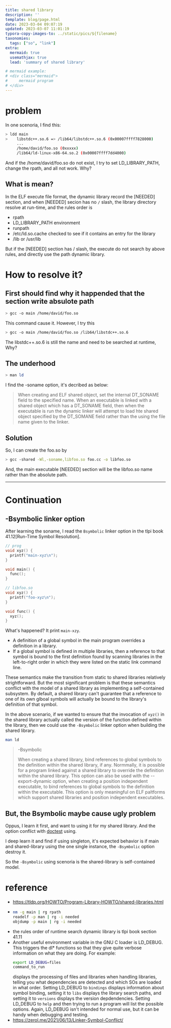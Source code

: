 ```yaml
---
title: shared library
description: ''
template: blog/page.html
date: 2023-03-04 09:07:19
updated: 2023-03-07 11:01:19
typora-copy-images-to: ../static/pics/${filename}
taxonomies:
  tags: ["so", "link"]
extra:
  mermaid: true
  usemathjax: true
  lead: 'summary of shared library'

# mermaid example: 
# <div class="mermaid">
#     mermaid program
# </div>
---
```


# problem
In one scenoria, I find this:

```bash
> ldd main
>    libstdc++.so.6 => /lib64/libstdc++.so.6 (0x00007ffff7828000)
     ...
     /home/david/foo.so (0xxxxx)
     /lib64/ld-linux-x86-64.so.2 (0x00007ffff7dd4000)
```

And if the /home/david/foo.so do not exist, I try to set LD_LIBRARY_PATH, change the rpath, and all not work. Why?

## What is mean? 
In the ELF execute file format, the dynamic library record the \[NEEDED\] section, and when \[NEEDED\] secion has no `/` slash, the library directory resolve at run-time, and the rules order is

- rpath
- LD_LIBRARY_PATH environment
- runpath
- /etc/ld.so.cache checked to see if it contains an entry for the library
- /lib or /usr/lib

But if the \[NEEDED\] section has / slash, the execute do not search by above rules, and directly use the path dynamic library.

# How to resolve it?

## First should find why it happended that the section write absulote path

```bash
> gcc -o main /home/david/foo.so
```

This command cause it. However, I try this
```bash
> gcc -o main /home/david/foo.so /lib64/libstdc++.so.6
```
The libstdc++.so.6 is still the name and need to be searched at runtime, Why? 

## The underhood
```bash
> man ld
```
I find the -soname option, it's decribed as below:

> When creating and ELF shared object, set the internal DT_SONAME field to the specified name. When an executable is linked with a shared object which has a DT_SONAME field, then when the executable is run the dynamic linker will attempt to load hte shared object specified by the DT_SOMANE field rather than the using the file name given to the linker.

## Solution

So, I can create the foo.so by
```bash
> gcc -shared -Wl,-soname,libfoo.so foo.cc -o libfoo.so
```
And, the main executable \[NEEDED\] section will be the libfoo.so name rather than the absolute path.

-----------------

# Continuation
## -Bsymbolic linker option
After learning the soname, I read the `Bsymbolic` linker option in the tlpi book 41.12\[Run-Time Symbol Resolution\].

```cpp
// prog
void xyz() {
  printf("main-xyz\n");
}

void main() {
  func();
}

// libfoo.so
void xyz() {
  printf("foo-xyz\n");
}

void func() {
  xyz();
}
```

What's happened? It print `main-xzy`. 

- A definition of a global symbol in the main program overrides a definition in a library.
- If a global symbol is defined in multiple libraries, then a reference to that symbol is bound to the first definition found by scanning libraries in the left-to-right order in which they were listed on the static link command line.

These semantics make the transition from static to shared libraries relatively strightforward. But the most significant problem is that these semantics conflict with the model of a shared library as implementing a self-contained subsystem. By default, a shared library can't guarantee that a reference to one of its own glboal symbols will actually be bound to the library's definition of that symbol.

In the above scenario, if we wanted to ensure that the invocation of `xyz()` in the shared library actually called the version of the function defined within the library, then we could use the `-Bsymbolic` linker option when building the shared library.

```bash
man ld
```
> -Bsymbolic 
> 
> When creating a shared library, bind references to global symbols to the definition within the shared library, if any. Normmally, it is possible for a program linked against a shared library to override the definition within the shared library. This option can also be used with the --export-dynamic option, when creating a position independent executable, to bind references to global symbols to the definition within the executable. This option is only meaningful on ELF paltforms which support shared libraries and position independent executables.


## But, the Bsymbolic maybe cause ugly problem

Oppus, I learn it first, and want to using it for my shared library. And the option conflict with [doctest](@/testing_framework.md) using. 

I deep learn it and find if using singleton, it's expected behavior is if main and shared-library using the one single instance, the `-Bsymbolic` option destroy it.

So the `-Bsymbolic` using scenoria is the shared-library is self-contained model.

# reference
- https://tldp.org/HOWTO/Program-Library-HOWTO/shared-libraries.html
- ```bash
  nm -g main | rg rpath
  readelf -p man | rg -i needed
  objdump -p main | rg -i needed
  ```
- the rules order of runtime search dynamic library is tlpi book section 41.11
- Another useful environment variable in the GNU C loader is LD_DEBUG. This triggers the dl* functions so that they give quite verbose  information on what they are doing. For example:
  ```bash
  export LD_DEBUG=files
  command_to_run
  ```
  displays the processing of files and libraries when handling libraries, telling you what dependencies are detected and which SOs are loaded in what order. Setting LD_DEBUG to `bindings` displays information about symbol binding, setting it to `libs` displays the library search paths, and setting it to `versions` displays the version depdendencies.
  Setting LD_DEBUG to `help` and then trying to run a program will list the possible options. Again, LD_DEBUG isn't intended for normal use, but it can be handy when debugging and testing.
- https://zerol.me/2021/06/13/Linker-Symbol-Conflict/